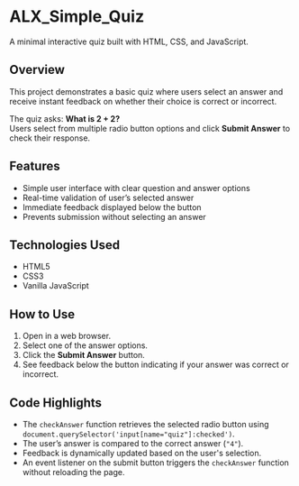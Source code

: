 # ALX_Simple_Quiz

A minimal interactive quiz built with HTML, CSS, and JavaScript.

## Overview

This project demonstrates a basic quiz where users select an answer and receive instant feedback on whether their choice is correct or incorrect.

The quiz asks: **What is 2 + 2?**  
Users select from multiple radio button options and click **Submit Answer** to check their response.

## Features

- Simple user interface with clear question and answer options  
- Real-time validation of user’s selected answer  
- Immediate feedback displayed below the button  
- Prevents submission without selecting an answer

## Technologies Used

- HTML5  
- CSS3  
- Vanilla JavaScript

## How to Use

1. Open in a web browser.  
2. Select one of the answer options.  
3. Click the **Submit Answer** button.  
4. See feedback below the button indicating if your answer was correct or incorrect.

## Code Highlights

- The `checkAnswer` function retrieves the selected radio button using `document.querySelector('input[name="quiz"]:checked')`.  
- The user’s answer is compared to the correct answer (`"4"`).  
- Feedback is dynamically updated based on the user's selection.  
- An event listener on the submit button triggers the `checkAnswer` function without reloading the page.

